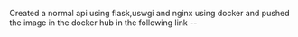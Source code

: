 Created a normal api using flask,uswgi and nginx using docker and pushed the image in the docker hub in the following link --

